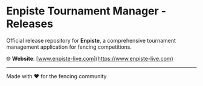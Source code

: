# Enpiste Tournament Manager - Releases

Official release repository for **Enpiste**, a comprehensive tournament management application for fencing competitions.

🌐 **Website**: [www.enpiste-live.com](https://www.enpiste-live.com)

---

Made with ❤️ for the fencing community
